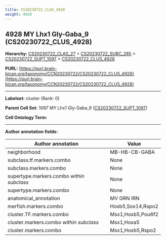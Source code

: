 ```yaml
---
title: CS20230722_CLUS_4928
weight: 4928
---
```

## 4928 MY Lhx1 Gly-Gaba_9 (CS20230722_CLUS_4928)
<b>Hierarchy: </b>
[CS20230722_CLAS_27](../CS20230722_CLAS_27) >
[CS20230722_SUBC_285](../CS20230722_SUBC_285) >
[CS20230722_SUPT_1097](../CS20230722_SUPT_1097) >
[CS20230722_CLUS_4928](../CS20230722_CLUS_4928)

**PURL:** [https://purl.brain-bican.org/taxonomy/CCN20230722/CS20230722_CLUS_4928](https://purl.brain-bican.org/taxonomy/CCN20230722/CS20230722_CLUS_4928)

---


**Labelset:** cluster (Rank: 0)

**Parent Cell Set:** 1097 MY Lhx1 Gly-Gaba_9 ([CS20230722_SUPT_1097](../CS20230722_SUPT_1097))



**Cell Ontology Term:** 

[MARKER GENES.]: #


---

[TRANSFERRED ANNOTATIONS.]: #


[AUTHOR ANNOTATION FIELDS.]: #


**Author annotation fields:**

| Author annotation | Value |
|-------------------|-------|
|neighborhood|MB-HB-CB-GABA|
|subclass.tf.markers.combo|None|
|subclass.markers.combo|None|
|supertype.markers.combo _within subclass_|None|
|supertype.markers.combo|None|
|anatomical_annotation|MV GRN IRN|
|merfish.markers.combo|Hoxb5,Sox14,Rspo2|
|cluster.TF.markers.combo|Msx1,Hoxb5,Pou6f2|
|cluster.markers.combo _within subclass_|Msx1,Hoxa5|
|cluster.markers.combo|Msx1,Hoxb5,Rspo2|
